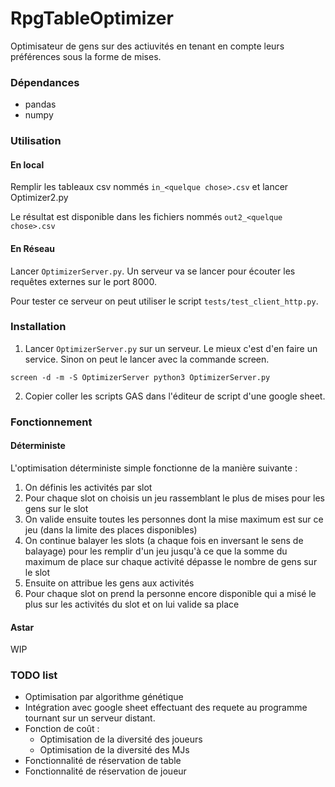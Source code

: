 # RpgTableOptimizer

Optimisateur de gens sur des actiuvités en tenant en compte leurs préférences sous la forme de mises.

### Dépendances

- pandas
- numpy

### Utilisation

#### En local

Remplir les tableaux csv nommés `in_<quelque chose>.csv` et lancer Optimizer2.py

Le résultat est disponible dans les fichiers nommés `out2_<quelque chose>.csv`

#### En Réseau

Lancer `OptimizerServer.py`. Un serveur va se lancer pour écouter les requêtes externes sur le port 8000.

Pour tester ce serveur on peut utiliser le script `tests/test_client_http.py`. 

### Installation

1. Lancer `OptimizerServer.py` sur un serveur. Le mieux c'est d'en faire un service. Sinon on peut le lancer avec la commande screen.
```
screen -d -m -S OptimizerServer python3 OptimizerServer.py
```
2. Copier coller les scripts GAS dans l'éditeur de script d'une google sheet.

### Fonctionnement

#### Déterministe

L'optimisation déterministe simple fonctionne de la manière suivante : 
1. On définis les activités par slot
  1. Pour chaque slot on choisis un jeu rassemblant le plus de mises pour les gens sur le slot
  2. On valide ensuite toutes les personnes dont la mise maximum est sur ce jeu (dans la limite des places disponibles)
  3. On continue balayer les slots (a chaque fois en inversant le sens de balayage) pour les remplir d'un jeu jusqu'à ce que la somme du maximum de place sur chaque activité dépasse le nombre de gens sur le slot
2. Ensuite on attribue les gens aux activités
  1. Pour chaque slot on prend la personne encore disponible qui a misé le plus sur les activités du slot et on lui valide sa place

#### Astar

WIP

### TODO list

- Optimisation par algorithme génétique
- Intégration avec google sheet effectuant des requete au programme tournant sur un serveur distant.
- Fonction de coût : 
  - Optimisation de la diversité des joueurs
  - Optimisation de la diversité des MJs
- Fonctionnalité de réservation de table
- Fonctionnalité de réservation de joueur
